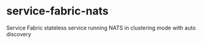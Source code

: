 # service-fabric-nats
Service Fabric stateless service running NATS in clustering mode with auto discovery
